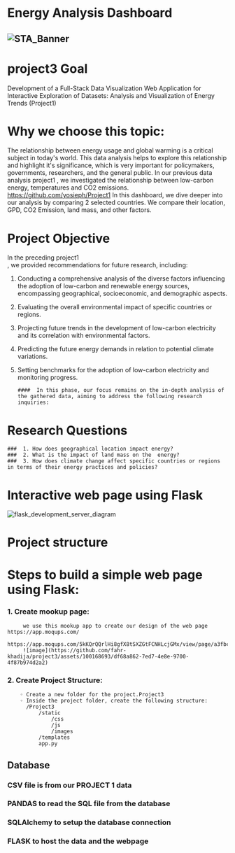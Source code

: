 # Energy Analysis Dashboard



## ![STA_Banner](https://tharawat.org/wp-content/uploads/2022/12/Website-header-e1670259531766-2048x901.png)

# project3 Goal
Development of a Full-Stack Data Visualization Web Application for Interactive Exploration of Datasets: Analysis and Visualization of Energy Trends (Project1)

# Why we choose this topic:

The relationship between energy usage and global warming is a critical subject in today's world. This data analysis helps to explore this relationship and highlight it's significance, which is very important for policymakers, governments, researchers, and the general public. In our previous data analysis project1 , we investigated the relationship between low-carbon energy, temperatures and CO2 emissions.
 https://github.com/yosieph/Project1
In this dashboard, we dive deeper into our analysis by comparing 2 selected countries. We compare their location, GPD, CO2 Emission, land mass, and other factors.

# Project Objective 

In the preceding project1  
, we provided recommendations for future research, including:
1. Conducting a comprehensive analysis of the diverse factors influencing the adoption of low-carbon and renewable energy sources, encompassing geographical, socioeconomic, and demographic aspects.
2. Evaluating the overall environmental impact of specific countries or regions.
3. Projecting future trends in the development of low-carbon electricity and its correlation with environmental factors.
4. Predicting the future energy demands in relation to potential climate variations.
5. Setting benchmarks for the adoption of low-carbon electricity and monitoring progress.
 
       ####  In this phase, our focus remains on the in-depth analysis of the gathered data, aiming to address the following research inquiries:
# Research Questions
    ###  1. How does geographical location impact energy? 
    ###  2. What is the impact of land mass on the  energy? 
    ###  3. How does climate change affect specific countries or regions in terms of their energy practices and policies? 
# Interactive web page using Flask 
![flask_development_server_diagram](https://github.com/fahr-khadija/project3/assets/100168693/db652e80-600e-4494-a9c7-d2fe95571fde)
 # Project structure
 # Steps to build a simple web page using Flask:
   ###  1. Create mookup page:
         we use this mookup app to create our design of the web page  https://app.moqups.com/
         https://app.moqups.com/5kKQrQQrlHi8gfX8tSXZGtFCNHLcjGMx/view/page/a3fbc0074
         ![image](https://github.com/fahr-khadija/project3/assets/100168693/df68a862-7ed7-4e8e-9700-4f87b974d2a2)

   ###  2. Create Project Structure:
        ◦ Create a new folder for the project.Project3
        ◦ Inside the project folder, create the following structure:
          /Project3
              /static
                  /css
                  /js
                  /images
              /templates
              app.py

## Database
### CSV file is from our PROJECT 1 data
### PANDAS to read the SQL file from the database
### SQLAlchemy to setup the database connection
### FLASK to host the data and the webpage


